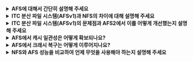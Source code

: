 <details>
  <summary><strong>AFS에 대해서 간단히 설명해 주세요</strong></summary>

<br>

AFS(Andrew File System)은 가능한 많은 클라이언트를 지원하기 위해(확장성) 클라이언트와 서버 간의 프로토콜을 설계한 파일 시스템으로 서버는 클라이언트에 항상 최신 파일이 open되는 것을 보장했습니다    
  
</details>

<details>
  <summary><strong>ITC 분산 파일 시스템(AFSv1)과 NFS의 차이에 대해 설명해 주세요</strong></summary>

<br>

블럭 단위로 클라이언트의 메모리에 캐싱한 NFS와 달리 AFSv1은 파일 전체를 로컬 디스크에 캐싱합니다  
즉, AFSv1은 Fetch 프로토콜로 파일의 전체 경로명을 전송하여 해당 파일을 로컬 디스크에 캐싱한 후 read(), write()와 같은 호출을 통해 캐시된 파일을 사용합니다. 이 때, 클라이언트는 서버에 파일 변경 여부를 TestAuth 프로토콜을 사용해서 캐싱된 파일이 최신 버전인지 확인합니다  
</details>



<details>
  <summary><strong>ITC 분산 파일 시스템(AFSv1)의 문제점과 AFS2에서 이를 어떻게 개선했는지 설명해 주세요</strong></summary>

<br>

AFSv1은 전체 경로명으로 파일을 찾는 것이 비싸고 TestAuth 프로토콜을 너무 많이 요청한다는 문제가 있었습니다  
AFS2에서는 전체 경로명을 서버가 아닌 클라이언트가 따라가면서 캐싱하는 방식을 사용하고(파일 식별자로 위치 표현), 캐싱된 파일이 변경된 경우 서버가 클라이언트에 콜백으로 변경 사실을 알려주는 방식으로 개선했습니다  
즉, 클라이언트와 서버 간의 상호작용의 횟수를 줄이는 방법으로 문제를 해결했습니다  
</details>

<details>
  <summary><strong>AFS에서 캐시 일관성은 어떻게 확보되나요?</strong></summary>

<br>

AFS는 파일이 닫히는 시점을 기준으로 변경 내용을 서버에 반영하고 콜백 무효화를 통해 오래된 사본은 자동으로 갱신하도록 유도하고 있습니다  
또한, 한 기계 내부에서는 Unix 시맨틱을 따라 프로세스 간 즉시 쓰기가 반영이 되고, 여러 기계 간에는 파일 닫기 시점이 가장 마지막인 파일이 서버에 반영 됩니다  
</details>

<details>
  <summary><strong>AFS에서 크래시 복구는 어떻게 이루어지나요?</strong></summary>

<br>

AFS는 클라이언트 재부팅 시 콜백 메시지를 받지 못할 수도 있고 서버 크래시 발생 후 콜백 메시지를 보낼 곳을 확인할 수 없습니다  
이를 해결하기 위해 클라이언트 재부팅 시 TestAuth 프로토콜을 사용해 유효한 캐시인지 확인하고, 서버 크래시 발생 시 모든 클라이언트에 유효한 캐시인지 확인해보라는 메시지를 보내거나 주기적으로 서버가 살아있는지 heartbeat 메시지를 통해 검사하는 방법이 있습니다  
</details>

<details>
  <summary><strong>NFS와 AFS 성능을 비교하여 언제 무엇을 사용해야 하는지 설명해 주세요</strong></summary>

<br>

파일을 처음 읽는 경우, 순차 쓰기(새 파일 생성) 시 NFS와 AFS의 성능은 유사합니다
큰 파일 재읽기 시 AFS는 로컬 디스크에서 읽기만 하면 되고 NFS는 서버에서 파일을 다운 받아야 하므로 AFS가 성능 상 유리합니다  
파일 덮어 쓰기, 큰 파일 중 일부 데이터만 접근 시 NFS는 필요한 데이터만 접근하면 되므로 전체 파일을 다운로드 해야하는 AFS보다 성능 상 유리합니다  

</details>
